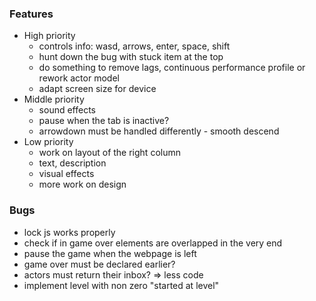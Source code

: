 ### Features
- High priority
  - controls info: wasd, arrows, enter, space, shift
  - hunt down the bug with stuck item at the top
  - do something to remove lags, continuous performance profile or rework actor model
  - adapt screen size for device
- Middle priority
  - sound effects
  - pause when the tab is inactive?
  - arrowdown must be handled differently - smooth descend
- Low priority
  - work on layout of the right column
  - text, description
  - visual effects
  - more work on design

### Bugs
- lock js works properly
- check if in game over elements are overlapped in the very end
- pause the game when the webpage is left
- game over must be declared earlier?
- actors must return their inbox? => less code
- implement level with non zero "started at level"